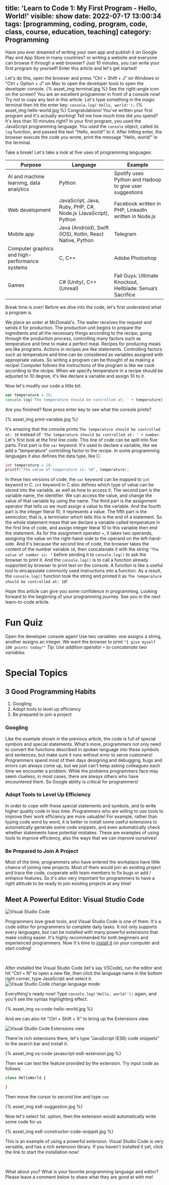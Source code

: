 title: 'Learn to Code 1: My First Program - Hello, World!'
visible: show
date: 2022-07-17 13:00:34
tags: [programming, coding, program, code, class, course, education, teaching]
category: Programming
---
Have you ever dreamed of writing your own app and publish it on Google Play and App Store in many countries? or writing a website and everyone can browse it through a web browser? Just 10 minutes, you can write your first program by yourself! Enter this article and let's get started!
<!--more-->
Let's do this, open the browser and press "Ctrl + Shift + J" on Windows or "Ctrl + Option + J" on Mac to open the developer tools to open the developer console.
{% asset_img terminal.jpg %}
See the right-angle icon on the screen? You are an excellent programmer in front of a console now! Try not to copy any text in this article. Let's type something in the magic terminal then hit the enter key: `console.log('Hello, world!');`
{% asset_img hello-world.jpg %}
Congratulations! You've written your first program and it's actually working! Tell me how much time did you spend? It's less than 10 minutes right? In your first program, you used the JavaScript programming language. You used the `console` object, called its `log` function, and passed the text "Hello, world!" to it. After hitting enter, the browser execute the code you wrote, print the message "Hello, world!" in the terminal.

Take a break! Let's take a look at five uses of programming languages:

| Purpose                                        | Language                                                      | Example                                                    |
| ---------------------------------------------- | ------------------------------------------------------------- | ---------------------------------------------------------- |
| AI and machine learning, data analytics        | Python                                                        | Spotify uses Python and Hadoop to give user suggestions    |
| Web development                                | JavaScript, Java, Ruby, PHP, C#, Node.js (JavaScript), Python | Facebook written in PHP, LinkedIn written in Node.js       |
| Mobile app                                     | Java (Android), Swift (IOS), Kotlin, React Native, Python     | Telegram                                                   |
| Computer graphics and high-performance systems | C, C++                                                        | Adobe Photoshop                                            |
| Games                                          | C# (Unity), C++ (Unreal)                                      | Fall Guys: Ultimate Knockout, Hellblade: Senua’s Sacrifice |

Break time is over! Before we dive into the code, let's first understand what a program is.

We place an order at McDonald's. The waiter receives the request and sends it for production. The production unit begins to prepare the ingredients and all the necessary things according to the recipe, going through the production process, controlling many factors such as temperature and time to make a perfect meal. Recipes for producing meals are like programs. Actions in recipes are like statements. Controlling factors such as temperature and time can be considered as variables assigned with appropriate values. So writing a program can be thought of as making a recipe! Computer follows the instructions of the program is like we cook according to the recipe. When we specify temperature in a recipe should be adjusted to 10 degree, it's like declare a variable and assign 10 to it.

Now let's modify our code a little bit:
```javascript
var temperature = 10;
console.log('The temperature should be controlled at: ' + temperature);
```

Are you finished? Now press enter key to see what the console prints?

{% asset_img print-variable.jpg %}

It's amazing that the console prints `The temperature should be controlled at: 10` instead of `'The temperature should be controlled at: ' + number`. Let's first look at the first line code. This line of code can be split into five parts. First part is the `var` keyword. It's used to declare a variable, like we add a "temperature" controlling factor to the recipe. In some programming languages it also defines the data type, like C:
```c
int temperature = 10;
printf("The value of temperature is: %d", temperature);
```
In these two versions of code, the `var` keyword can be mapped to `int` keyword in C. `int` keyword in C also defines which type of value can be stored into the variable, as well as how to access it. The second part is the variable name, the identifier. We can access the value, and change the value of that variable by using the name. The third part is the assignment operator that tells us we must assign a value to the variable. And the fourth part is the integer literal 10, it represents a value. The fifth part is the semicolon, that is, a terminator which tells this is the end of a statement. So the whole statement meas that we declare a variable called temperature in the first line of code, and assign integer literal 10 to this variable then end the statement. As for the assignment operator `=`, it takes two operands, assigning the value on the right-hand-side to the operand on the left-hand-side. And it's because the second line of code, the browser takes the content of the number variable `10`, then concatenate it with the string `"The value of number is: "` before sending it to `console.log()` to ask the browser to print it. And the `console.log()` is to call a function already supported by browser to print text on the console. A function is like a useful tool to encapsulate commonly used instructions into a function. As a result, the `console.log()` function took the string and printed it as `The temperature should be controlled at: 10`!

Hope this article can give you some confidence in programming. Looking forward to the beginning of your programming journey. See you in the next learn-to-code article.

# Fun Quiz
Open the developer console again! Use two variables: one assigns a string, another assigns an integer. We want the browser to print `"I give myself 100 points today!"`
*Tip: Use addition operator `+` to concatenate two variables.*

# Special Topics
## 3 Good Programming Habits
1. Googling
2. Adopt tools to level up efficiency
3. Be prepared to join a project

### Googling
Like the example shown in the previous article, the code is full of special symbols and special statements. What's more, programmers not only need to convert the functions described in spoken language into these symbols and sentences, but make sure it runs without error to serve customers! Programmers spend most of their days designing and debugging, bugs and errors can always come up, but we just can't keep asking colleagues each time we encounter a problem. While the problems programmers face may seem clueless, in most cases, there are always others who have encountered them. So Google ability is critical for programmers!

### Adopt Tools to Level Up Efficiency
In order to cope with these special statements and symbols, and to write higher quality code in less time. Programmers who are willing to use tools to improve their work efficiency are more valuable! For example, rather than typing code word by word, it is better to install some useful extensions to automatically generate some code snippets, and even automatically check whether statements have potential mistakes. These are examples of using tools to improve efficiency, also the ways that we can improve ourselves!

### Be Prepared to Join A Project
Most of the time, programmers who have entered the workplace have little chance of joining new projects. Most of them would join an existing project and trace the code, cooperate with team members to fix bugs or add / enhance features. So it's also very important for programmers to have a right attitude to be ready to join existing projects at any time!

## Meet A Powerful Editor: Visual Studio Code
![Visual Studio Code](https://code.visualstudio.com/assets/home/home-screenshot-win.png)

Programmers love great tools, and Visual Studio Code is one of them. It's a code editor for programmers to complete daily tasks. It not only supports every languages, but can be installed with many powerful extensions that make coding easier. It's highly recommended for both beginners and experienced programmers. Now it's time to [install it](https://code.visualstudio.com/) on your computer and start coding!

<link href="https://cdnjs.cloudflare.com/ajax/libs/mdb-ui-kit/4.3.0/mdb.min.css" rel="stylesheet">
<link href="https://cdnjs.cloudflare.com/ajax/libs/font-awesome/6.0.0/css/all.min.css" rel="stylesheet">
<script type="text/javascript" src="https://cdnjs.cloudflare.com/ajax/libs/mdb-ui-kit/4.3.0/mdb.min.js"
></script>
<div style="text-align: center;">
    <a class="btn btn-primary" href="https://code.visualstudio.com/" style="color: white; text-decoration: none;">
        <i class="fa-solid fa-download me-2"></i>
        Get Latest Visual Studio Code
    </a>
</div>

After installed the Visual Studio Code (let's say VSCode), run the editor and hit "Ctrl + N" to open a new file, then click the language name in the bottom right corner, type JavaScript and select it.
![Visual Studio Code change language mode](https://code.visualstudio.com/assets/docs/getstarted/tips-and-tricks/change_syntax.gif)

Everything's ready now! Type `console.log('Hello, world!');` again, and you'll see the syntax highlighting effect.

{% asset_img vs-code-hello-world.jpg %}

And we can also hit "Ctrl + Shift + X" to bring up the Extensions view.

![Visual Studio Code Extensions view](https://code.visualstudio.com/assets/docs/editor/extension-marketplace/extensions-popular.png)

There're rich extensions there, let's type "JavaScript (ES6) code snippets" to the search bar and install it.

{% asset_img vs-code-javascript-es6-extension.jpg %}

Then we can test the feature provided by the extension. Try input code as follows:
```javascript
class HelloWorld {

}
```
Then move the cursor to second line and type `con`

{% asset_img es6-suggestion.jpg %}

Now let's select 1st. option, then the extension would automatically write some code for us

{% asset_img es6-constructor-code-snippet.jpg %}

This is an example of using a powerful extension. Visual Studio Code is very versatile, and has a rich extension library. If you haven't installed it yet, click the link to start the installation now!

<div style="text-align: center;">
    <a class="btn btn-primary" href="https://code.visualstudio.com/" style="color: white; text-decoration: none;">
        <i class="fa-solid fa-download me-2"></i>
        Get Latest Visual Studio Code
    </a>
</div>

What about you? What is your favorite programming language and editor? Please leave a comment below to share what they are good at with me!